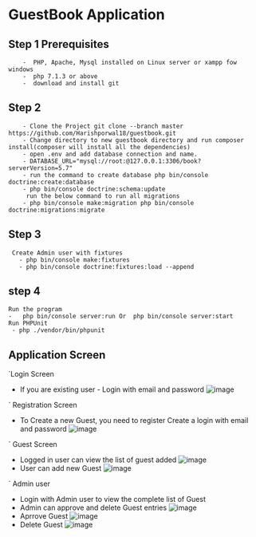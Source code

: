 # GuestBook Application
## Step 1 Prerequisites   
		-  PHP, Apache, Mysql installed on Linux server or xampp fow windows   
		-  php 7.1.3 or above   
		-  download and install git    
## Step 2   
		- Clone the Project git clone --branch master https://github.com/Harishporwal18/guestbook.git   
		- Change directory to new guestbook directory and run composer install(composer will install all the dependencies)   
		- open .env and add database connection and name.   
		- DATABASE_URL="mysql://root:@127.0.0.1:3306/book?serverVersion=5.7"   
		- run the command to create database php bin/console doctrine:create:database    
		- php bin/console doctrine:schema:update
		 run the below command to run all migrations    
		- php bin/console make:migration php bin/console doctrine:migrations:migrate    
## Step 3     
	 Create Admin user with fixtures
	   - php bin/console make:fixtures    
	   - php bin/console doctrine:fixtures:load --append
## step 4
	Run the program
	-   php bin/console server:run Or  php bin/console server:start
	Run PHPUnit
	 - php ./vendor/bin/phpunit
 ## Application Screen
 
 `Login Screen
 - If you are existing user - Login with email and password
 ![image](https://user-images.githubusercontent.com/11938460/133545907-f2a03ab1-6930-460c-81f4-16a3ae3b1af5.png)

` Registration Screen
 - To Create a new Guest, you need to register 
  Create a login with email and password
  ![image](https://user-images.githubusercontent.com/11938460/133546002-07a55e64-1bdf-4741-8319-5e2442830006.png)

` Guest Screen
 - Logged in user can view the list of guest added
  ![image](https://user-images.githubusercontent.com/11938460/133546975-8148ed6c-8d5d-4f4d-892e-205af6b116a4.png)
 - User can add new Guest
  ![image](https://user-images.githubusercontent.com/11938460/133547035-e6ebda1b-c505-421d-8c86-8d8a4e4a1313.png)

` Admin user
- Login with Admin user to view the complete list of Guest
- Admin can approve and delete Guest entries
 ![image](https://user-images.githubusercontent.com/11938460/133547170-0e7462c2-5ed4-4c8a-a225-737c23f191b8.png)
 - Aprrove Guest
 ![image](https://user-images.githubusercontent.com/11938460/133547252-f006c8bb-25fa-4e65-b4d7-473b7541e4b6.png)
 - Delete Guest 
  ![image](https://user-images.githubusercontent.com/11938460/133581571-7501b9ae-e2d8-44a5-af48-ffaef61f080a.png)



			
			
	 
